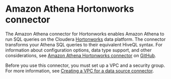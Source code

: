 # Amazon Athena Hortonworks connector<a name="athena-prebuilt-data-connectors-hortonworks"></a>

The Amazon Athena connector for Hortonworks enables Amazon Athena to run SQL queries on the Cloudera [Hortonworks](https://www.cloudera.com/products/hdp.html) data platform\. The connector transforms your Athena SQL queries to their equivalent HiveQL syntax\. For information about configuration options, data type support, and other considerations, see [Amazon Athena Hortonworks connector](https://github.com/awslabs/aws-athena-query-federation/tree/master/athena-hortonworks-hive/) on [GitHub](https://github.com/awslabs/aws-athena-query-federation/wiki/Available-Connectors)\.

Before you use this connector, you must set up a VPC and a security group\. For more information, see [Creating a VPC for a data source connector](athena-connectors-vpc-creation.md)\.